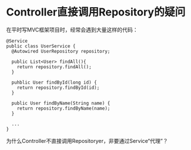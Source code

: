 # Controller直接调用Repository的疑问

在平时写MVC框架项目时，经常会遇到大量这样的代码：

```
@Service
public class UserService {
  @Autowired UserRepository repository;
  
  public List<User> findAll(){
    return repository.findAll();
  }
  
  puhblic User findById(long id) {
    return repository.findById(id);
  }
  
  public User findByName(String name) {
    return repository.findByName(name);
  }
  
  ...
}
```

为什么Controller不直接调用Repositoryer，非要通过Service“代理”？
